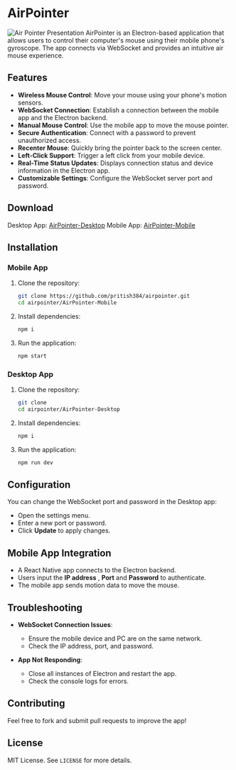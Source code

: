 # AirPointer
![Air Pointer Presentation](https://cdn.pritishpurav.in/Readme_Assets/AirPointer-Presentation.png)
AirPointer is an Electron-based application that allows users to control their computer's mouse using their mobile phone's gyroscope. The app connects via WebSocket and provides an intuitive air mouse experience.

## Features

- **Wireless Mouse Control**: Move your mouse using your phone's motion sensors.
- **WebSocket Connection**: Establish a connection between the mobile app and the Electron backend.
- **Manual Mouse Control**: Use the mobile app to move the mouse pointer.
- **Secure Authentication**: Connect with a password to prevent unauthorized access.
- **Recenter Mouse**: Quickly bring the pointer back to the screen center.
- **Left-Click Support**: Trigger a left click from your mobile device.
- **Real-Time Status Updates**: Displays connection status and device information in the Electron app.
- **Customizable Settings**: Configure the WebSocket server port and password.

## Download
Desktop App: [AirPointer-Desktop](https://github.com/pritish384/AirPointer/releases/)
Mobile App: [AirPointer-Mobile](https://github.com/pritish384/AirPointer/releases/)

## Installation

### Mobile App

1. Clone the repository:
   ```sh
   git clone https://github.com/pritish384/airpointer.git
   cd airpointer/AirPointer-Mobile
   ```
2. Install dependencies:
   ```sh
   npm i
   ```
3. Run the application:
   ```sh
   npm start
   ```

### Desktop App
1. Clone the repository:
   ```sh
   git clone
   cd airpointer/AirPointer-Desktop
   ```
2. Install dependencies:
   ```sh
   npm i
   ``` 
3. Run the application:
   ```sh
   npm run dev
   ```

## Configuration

You can change the WebSocket port and password in the Desktop app:
- Open the settings menu.
- Enter a new port or password.
- Click **Update** to apply changes.

## Mobile App Integration

- A React Native app connects to the Electron backend.
- Users input the **IP address** , **Port** and **Password** to authenticate.
- The mobile app sends motion data to move the mouse.

## Troubleshooting

- **WebSocket Connection Issues**:
  - Ensure the mobile device and PC are on the same network.
  - Check the IP address, port, and password.

- **App Not Responding**:
  - Close all instances of Electron and restart the app.
  - Check the console logs for errors.

## Contributing

Feel free to fork and submit pull requests to improve the app!

## License

MIT License. See `LICENSE` for more details.